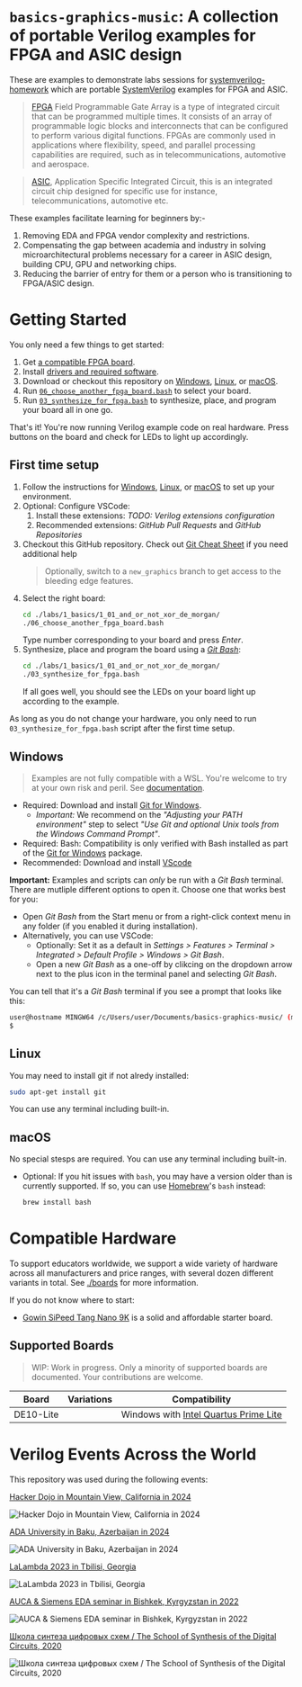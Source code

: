 # `basics-graphics-music`: A collection of portable Verilog examples for FPGA and ASIC design

These are examples to demonstrate labs sessions for [systemverilog-homework](https://github.com/yuri-panchul/systemverilog-homework) which are portable [SystemVerilog](https://en.wikipedia.org/wiki/SystemVerilog)
examples for FPGA and ASIC.

> [FPGA](https://en.wikipedia.org/wiki/Field-programmable_gate_array) Field Programmable Gate Array is a type of integrated circuit that can be programmed multiple times.
It consists of an array of programmable logic blocks and interconnects that can be configured to perform
various digital functions. FPGAs are commonly used in applications where flexibility, speed, and parallel
processing capabilities are required, such as in telecommunications, automotive and aerospace.

> [ASIC](https://en.wikipedia.org/wiki/Application-specific_integrated_circuit), Application Specific Integrated Circuit, this is an integrated circuit chip designed for specific use
for instance, telecommunications, automotive etc.

These examples facilitate learning for beginners by:-

1. Removing EDA and FPGA vendor complexity and restrictions.
2. Compensating the gap between academia and industry in solving microarchitectural problems necessary for a career in ASIC design, building CPU, GPU and networking chips.
3. Reducing the barrier of entry for them or a person who is transitioning to FPGA/ASIC design.

# Getting Started

You only need a few things to get started:

1. Get [a compatible FPGA board](#compatible-hardware).
2. Install [drivers and required software](#supported-boards).
3. Download or checkout this repository on 
   [Windows](#Windows), [Linux](#Linux), or [macOS](#macOS).
4. Run [`06_choose_another_fpga_board.bash`](./labs/1_basics/1_01_and_or_not_xor_de_morgan/06_choose_another_fpga_board.bash) to select your board.
5. Run [`03_synthesize_for_fpga.bash`](./labs/1_basics/1_01_and_or_not_xor_de_morgan/03_synthesize_for_fpga.bash) to synthesize, place, and program your board all in one go.

That's it! You're now running Verilog example code on real hardware. Press buttons on the board and check for LEDs to light up accordingly.

## First time setup

1. Follow the instructions for [Windows](#Windows), [Linux](#Linux), or [macOS](#macOS) to set up your environment.
1. Optional: Configure VSCode:
   1. Install these extensions: _TODO: Verilog extensions configuration_
   1. Recommended extensions: _GitHub Pull Requests_ and _GitHub Repositories_
1. Checkout this GitHub repository. Check out 
   [Git Cheat Sheet](./git_cheat_sheet.md) if you need additional help
   > Optionally, switch to a `new_graphics` branch to get access to
   the bleeding edge features.
1. Select the right board:
    ```bash
    cd ./labs/1_basics/1_01_and_or_not_xor_de_morgan/
    ./06_choose_another_fpga_board.bash
    ``` 
    Type number corresponding to your board and press _Enter_.
1. Synthesize, place and program the board using a 
   [_Git Bash_](#Open-a-_Git-Bash_-terminal):
    ```bash
    cd ./labs/1_basics/1_01_and_or_not_xor_de_morgan/
    ./03_synthesize_for_fpga.bash
    ```
    If all goes well, you should see the LEDs on your 
    board light up according to the example.
    
As long as you do not change your hardware, you only need to
run `03_synthesize_for_fpga.bash` script after the first time setup.

## Windows

> Examples are not fully compatible with a WSL.
You're welcome to try at your own risk and peril.
See [documentation](./docs/wsl.md).

* Required: Download and install [Git for Windows](https://git-scm.com/download/win).
  * *Important:* We recommend on the _"Adjusting your PATH environment"_ step to select 
    _"Use Git and optional Unix tools from the Windows Command Prompt"_.    
* Required: Bash: Compatibility is only verified with Bash installed as part of the [Git for Windows](https://git-scm.com/download/win) package.
* Recommended: Download and install 
      [VScode](https://apps.microsoft.com/detail/xp9khm4bk9fz7q)

**Important:** Examples and scripts can _only_ be run with a _Git Bash_ terminal. 
There are mutliple different options to open it.
Choose one that works best for you:

* Open _Git Bash_ from the Start menu or from 
  a right-click context menu in any folder (if you enabled it during installation).
* Alternatively, you can use VSCode:  
   * Optionally: Set it as a default in _Settings > Features > Terminal > Integrated > Default Profile > Windows > Git Bash_.
   * Open a new _Git Bash_ as a one-off
     by clikcing on the dropdown arrow next to the plus icon in the terminal panel and selecting _Git Bash_.

You can tell that it's a _Git Bash_ terminal if you see a prompt that looks like this:
```bash
user@hostname MINGW64 /c/Users/user/Documents/basics-graphics-music/ (master)
$ 
```


## Linux

You may need to install git if not alredy installed:
```bash
sudo apt-get install git
```

You can use any terminal including built-in.

## macOS

No special stesps are required. You can use any terminal including built-in.

* Optional: If you hit issues with `bash`, you may have a version older than
  is currently supported. If so, you can use 
  [Homebrew](https://brew.sh/)'s `bash` instead:
    ```bash
    brew install bash
    ```

# Compatible Hardware

To support educators worldwide, we support a wide variety of hardware across all manufacturers and price ranges, with several dozen different variants in total. See [./boards](./boards/) for more information.

If you do not know where to start:
* [Gowin SiPeed Tang Nano 9K](https://www.gowinsemi.com/en/support/devkits_detail/43/) is a solid and affordable starter board.

## Supported Boards

> WIP: Work in progress. Only a minority of supported boards are documented. Your contributions are welcome.

| Board     | Variations | Compatibility                                      |
|-----------|------------|----------------------------------------------------|
| DE10-Lite |            | Windows with [Intel Quartus Prime Lite](./docs/IntelQuartus.md) |

# Verilog Events Across the World

This repository was used during the following events:

[Hacker Dojo in Mountain View, California in 2024](https://verilog-meetup.com)

![Hacker Dojo in Mountain View, California in 2024](https://github.com/yuri-panchul/basics-graphics-music/blob/main/misc/2024_hacker_dojo.jpg)

[ADA University in Baku, Azerbaijan in 2024](https://verilog-meetup.com/2024/02/28/azerbaijan-2024/)

![ADA University in Baku, Azerbaijan in 2024](https://github.com/yuri-panchul/basics-graphics-music/blob/main/misc/2024_ada_baku.jpg)

[LaLambda 2023 in Tbilisi, Georgia](https://lalambda.school)

![LaLambda 2023 in Tbilisi, Georgia](https://github.com/yuri-panchul/basics-graphics-music/blob/main/misc/2023_lalambda_tbilisi.jpg)

[AUCA & Siemens EDA seminar in Bishkek, Kyrgyzstan in 2022](https://ddvca.com)

![AUCA & Siemens EDA seminar in Bishkek, Kyrgyzstan in 2022](https://github.com/yuri-panchul/basics-graphics-music/blob/main/misc/2022_auca_bishkek.jpg)

[Школа синтеза цифровых схем / The School of Synthesis of the Digital Circuits, 2020](https://engineer.yadro.com/chip-design-school)

![Школа синтеза цифровых схем / The School of Synthesis of the Digital Circuits, 2020](https://github.com/yuri-panchul/basics-graphics-music/blob/main/misc/2023_synthesis_school_russia_belarus.png)
